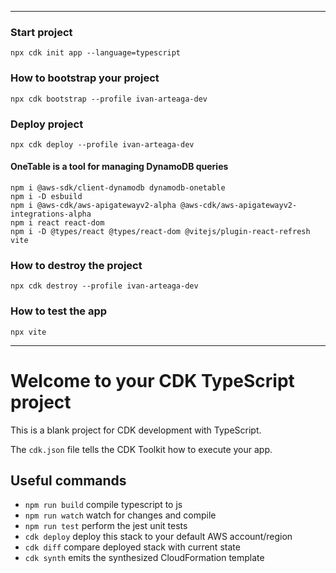 ***

### __Start project__
```
npx cdk init app --language=typescript
```
### __How to bootstrap your project__

```
npx cdk bootstrap --profile ivan-arteaga-dev
```

### __Deploy project__
```
npx cdk deploy --profile ivan-arteaga-dev
```


#### OneTable is a tool for managing DynamoDB queries
```
npm i @aws-sdk/client-dynamodb dynamodb-onetable
npm i -D esbuild
npm i @aws-cdk/aws-apigatewayv2-alpha @aws-cdk/aws-apigatewayv2-integrations-alpha
npm i react react-dom
npm i -D @types/react @types/react-dom @vitejs/plugin-react-refresh vite
```

### __How to destroy the project__
```
npx cdk destroy --profile ivan-arteaga-dev
```

### __How to test the app__
```
npx vite
```

---

# Welcome to your CDK TypeScript project

This is a blank project for CDK development with TypeScript.

The `cdk.json` file tells the CDK Toolkit how to execute your app.

## Useful commands

- `npm run build` compile typescript to js
- `npm run watch` watch for changes and compile
- `npm run test` perform the jest unit tests
- `cdk deploy` deploy this stack to your default AWS account/region
- `cdk diff` compare deployed stack with current state
- `cdk synth` emits the synthesized CloudFormation template
